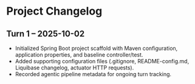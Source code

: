 # Project Changelog

## Turn 1 – 2025-10-02
- Initialized Spring Boot project scaffold with Maven configuration, application properties, and baseline controller/test.
- Added supporting configuration files (.gitignore, README-config.md, Liquibase changelog, actuator HTTP requests).
- Recorded agentic pipeline metadata for ongoing turn tracking.
